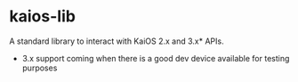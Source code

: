 # kaios-lib

A standard library to interact with KaiOS 2.x and 3.x\* APIs.

- 3.x support coming when there is a good dev device available for testing purposes
